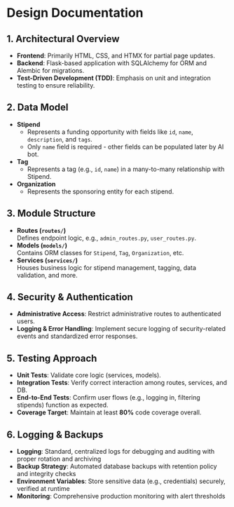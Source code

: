 # Design Documentation

## 1. Architectural Overview
- **Frontend**: Primarily HTML, CSS, and HTMX for partial page updates.
- **Backend**: Flask-based application with SQLAlchemy for ORM and Alembic for migrations.
- **Test-Driven Development (TDD)**: Emphasis on unit and integration testing to ensure reliability.

## 2. Data Model
- **Stipend**  
  - Represents a funding opportunity with fields like `id`, `name`, `description`, and `tags`.
  - Only `name` field is required - other fields can be populated later by AI bot.
- **Tag**  
  - Represents a tag (e.g., `id`, `name`) in a many-to-many relationship with Stipend.
- **Organization**  
  - Represents the sponsoring entity for each stipend.

## 3. Module Structure
- **Routes (`routes/`)**  
  Defines endpoint logic, e.g., `admin_routes.py`, `user_routes.py`.
- **Models (`models/`)**  
  Contains ORM classes for `Stipend`, `Tag`, `Organization`, etc.
- **Services (`services/`)**  
  Houses business logic for stipend management, tagging, data validation, and more.

## 4. Security & Authentication
- **Administrative Access**: Restrict administrative routes to authenticated users.
- **Logging & Error Handling**: Implement secure logging of security-related events and standardized error responses.

## 5. Testing Approach
- **Unit Tests**: Validate core logic (services, models).
- **Integration Tests**: Verify correct interaction among routes, services, and DB.
- **End-to-End Tests**: Confirm user flows (e.g., logging in, filtering stipends) function as expected.
- **Coverage Target**: Maintain at least **80%** code coverage overall.

## 6. Logging & Backups
- **Logging**: Standard, centralized logs for debugging and auditing with proper rotation and archiving
- **Backup Strategy**: Automated database backups with retention policy and integrity checks
- **Environment Variables**: Store sensitive data (e.g., credentials) securely, verified at runtime
- **Monitoring**: Comprehensive production monitoring with alert thresholds

